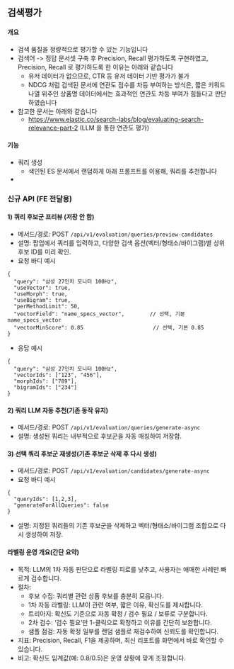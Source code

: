 ## 검색평가

#### 개요
- 검색 품질을 정량적으로 평가할 수 있는 기능입니다
- 검색어 -> 정답 문서셋 구축 후 Precision, Recall 평가하도록 구현하였고, Precision, Recall 로 평가하도록 한 이유는 아래와 같습니다
  - 유저 데이터가 없으므로, CTR 등 유저 데이터 기반 평가가 불가 
  - NDCG 처럼 검색된 문서에 연관도 점수를 차등 부여하는 방식은, 짧은 키워드 나열 위주인 상품명 데이터에서는 효과적인 연관도 차등 부여가 힘들다고 판단하였습니다
- 참고한 문서는 아래와 같습니다
  - https://www.elastic.co/search-labs/blog/evaluating-search-relevance-part-2 (LLM 을 통한 연관도 평가)

#### 기능
- 쿼리 생성
  - 색인된 ES 문서에서 랜덤하게 아래 프롬프트를 이용해, 쿼리를 추천합니다
- 

### 신규 API (FE 전달용)

#### 1) 쿼리 후보군 프리뷰 (저장 안 함)
- 메서드/경로: POST `/api/v1/evaluation/queries/preview-candidates`
- 설명: 팝업에서 쿼리를 입력하고, 다양한 검색 옵션(벡터/형태소/바이그램)별 상위 후보 ID를 미리 확인.
- 요청 바디 예시
```
{
  "query": "삼성 27인치 모니터 100Hz",
  "useVector": true,
  "useMorph": true,
  "useBigram": true,
  "perMethodLimit": 50,
  "vectorField": "name_specs_vector",        // 선택, 기본 name_specs_vector
  "vectorMinScore": 0.85                      // 선택, 기본 0.85
}
```
- 응답 예시
```
{
  "query": "삼성 27인치 모니터 100Hz",
  "vectorIds": ["123", "456"],
  "morphIds": ["789"],
  "bigramIds": ["234"]
}
```

#### 2) 쿼리 LLM 자동 추천(기존 동작 유지)
- 메서드/경로: POST `/api/v1/evaluation/queries/generate-async`
- 설명: 생성된 쿼리는 내부적으로 후보군을 자동 매칭하여 저장함.

#### 3) 선택 쿼리 후보군 재생성(기존 후보군 삭제 후 다시 생성)
- 메서드/경로: POST `/api/v1/evaluation/candidates/generate-async`
- 요청 바디 예시
```
{
  "queryIds": [1,2,3],
  "generateForAllQueries": false
}
```
- 설명: 지정된 쿼리들의 기존 후보군을 삭제하고 벡터/형태소/바이그램 조합으로 다시 생성하여 저장.

 
#### 라벨링 운영 개요(간단 요약)
- 목적: LLM의 1차 자동 판단으로 라벨링 피로를 낮추고, 사용자는 애매한 사례만 빠르게 검수합니다.
- 절차:
  - 후보 수집: 쿼리별 관련 상품 후보를 충분히 모읍니다.
  - 1차 자동 라벨링: LLM이 관련 여부, 짧은 이유, 확신도를 제시합니다.
  - 트리아지: 확신도 기준으로 자동 확정 / 검수 필요 / 보류로 구분합니다.
  - 2차 검수: ‘검수 필요’만 1-클릭으로 확정하고 이유를 간단히 보완합니다.
  - 샘플 점검: 자동 확정 일부를 랜덤 샘플로 재검수하여 신뢰도를 확인합니다.
- 지표: Precision, Recall, F1을 제공하며, 최신 리포트를 화면에서 바로 확인할 수 있습니다.
- 비고: 확신도 임계값(예: 0.8/0.5)은 운영 상황에 맞게 조정합니다.